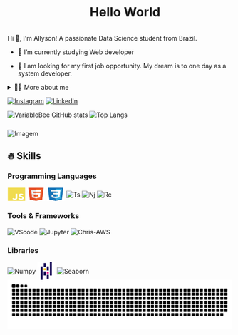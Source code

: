 <!--título-->
<div id="user-content-toc">
  <ul align="center">
    <summary><h1 style="display: inline-block">Hello World</h1></summary>
</div>

<!-- Presentation -->
<p>
  Hi 👋, I'm Allyson! A passionate Data Science student from Brazil.

  - 🌱 I’m currently studying Web developer

  - 🔭 I am looking for my first job opportunity. My dream is to one day as a system developer.
</p>

<!-- Dropdown -->
<details>
  <summary>👨‍💻 More about me</summary>

  - 💬 I am 19 years old, currently living in Brazil. I have fluency in English and have experience with SQL, Javascripts, Typescripts, Data visualization, and Machine Learning. 
  - ⚡ I enjoy reading, whether it's a good book, manga, or comics, as well as watching movies and playing games! I believe that our personal interests contribute to a more refined perception of things and problem-solving. \o/
</details>

<!-- Links -->

[![Instagram](https://img.shields.io/badge/Instagram-E4405F?style=for-the-badge&logo=instagram&logoColor=white)](https://www.instagram.com/dev.allyson/)
[![LinkedIn](https://img.shields.io/badge/LinkedIn-0077B5?style=for-the-badge&logo=linkedin&logoColor=white)](https://www.linkedin.com/in/allyson-batista-784368231/)

<!-- GithubStats -->
![VariableBee GitHub stats](https://github-readme-stats.vercel.app/api?username=allysonedu&show_icons=true&theme=gotham)
![Top Langs](https://github-readme-stats.vercel.app/api/top-langs/?username=allysonedu&langs_count=8&show_icons=true&theme=gotham)
<!-- Portfolio -->


###
<!-- GIF -->
<p align="left">
  <img align="center" src="https://github.com/VariableBee/VariableBee/assets/77739311/4e9f41af-6b57-49a7-b15a-74322e96b4d7" alt="Imagem">
</p>

## 🔥 Skills
<!-- Skills: Programming Languages -->
  <div style="flex-basis: 48%;">
    <h3>Programming Languages</h3>
    <img align="center" alt="Js" height="30" width="40" src="https://raw.githubusercontent.com/devicons/devicon/master/icons/javascript/javascript-plain.svg">
    <img align="center" alt="HTML" height="30" width="40" src="https://raw.githubusercontent.com/devicons/devicon/master/icons/html5/html5-original.svg">
    <img align="center" alt="CSS" height="30" width="40" src="https://raw.githubusercontent.com/devicons/devicon/master/icons/css3/css3-original.svg">
    <img align="center" alt="Ts" height="30" width="40"  src="https://cdn.jsdelivr.net/gh/devicons/devicon/icons/typescript/typescript-original.svg" height="40" alt="typescript logo">
    <img align="center" alt="Nj" height="30" width="40"  src="https://cdn.jsdelivr.net/gh/devicons/devicon/icons/nodejs/nodejs-original.svg" height="40" alt="nodejs logo"">
    <img align="center" alt="Rc" height="30" width="40"  src="https://cdn.jsdelivr.net/gh/devicons/devicon/icons/react/react-original.svg" height="40" alt="react logo" ">
 
  </div>
  
  <!-- Skills: Tools & Frameworks -->
  <div style="flex-basis: 48%;">
    <h3>Tools & Frameworks</h3>
    <img align="center" alt="VScode" height="30" width="40" src="https://cdn.jsdelivr.net/gh/devicons/devicon/icons/vscode/vscode-original.svg">
    <img align="center" alt="Jupyter" height="30" width="40" src="https://cdn.jsdelivr.net/gh/devicons/devicon/icons/jupyter/jupyter-original.svg">
    <img align="center" alt="Chris-AWS" height="30" width="40" src="https://cdn.jsdelivr.net/gh/devicons/devicon/icons/git/git-original.svg">
  
  </div>
  
  <!-- Skills: Libraries -->
  <div style="flex-basis: 48%;">
    <h3>Libraries</h3>
    <img align="center" alt="Numpy" height="30" width="40" src="https://cdn.jsdelivr.net/gh/devicons/devicon/icons/numpy/numpy-original.svg">
    <img align="center" alt="Pandas" src="https://raw.githubusercontent.com/devicons/devicon/2ae2a900d2f041da66e950e4d48052658d850630/icons/pandas/pandas-original.svg" alt="pandas" width="40" height="40"/>
    <img align="center" alt="Seaborn" src="https://seaborn.pydata.org/_images/logo-mark-lightbg.svg" alt="seaborn" width="40" height="40"/>
  
  </div>
<div align="center">
  <img src="https://raw.githubusercontent.com/platane/snk/output/github-contribution-grid-snake-dark.svg" alt="snake" />
</div>







